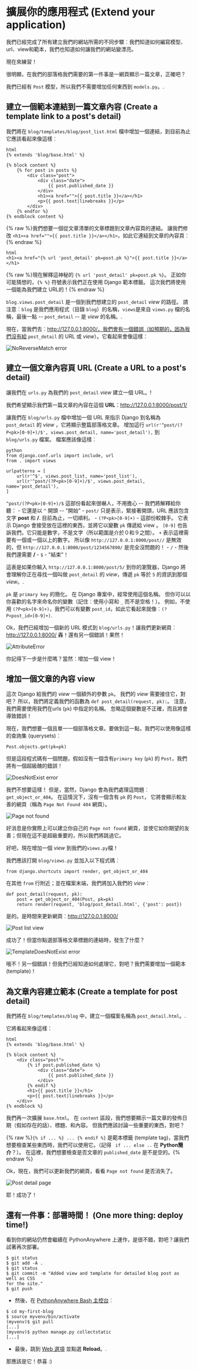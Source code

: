 # 擴展你的應用程式 (Extend your application)

我們已經完成了所有建立我們的網站所需的不同步驟︰我們知道如何編寫模型、url、view和範本，我們也知道如何讓我們的網站變漂亮。

現在來練習！

很明顯，在我們的部落格我們需要的第一件事是一網頁顯示一篇文章，正確吧？

我們已經有 `Post` 模型，所以我們不需要增加任何東西到 `models.py`。.

## 建立一個範本連結到一篇文章內容 (Create a template link to a post's detail)

我們將在 `blog/templates/blog/post_list.html` 檔中增加一個連結，到目前為止它應該看起來像這樣︰

    html
    {% extends 'blog/base.html' %}
    
    {% block content %}
        {% for post in posts %}
            <div class="post">
                <div class="date">
                    {{ post.published_date }}
                </div>
                <h1><a href="">{{ post.title }}</a></h1>
                <p>{{ post.text|linebreaks }}</p>
            </div>
        {% endfor %}
    {% endblock content %}
    
    

{% raw %}我們想要一個從文章清單的文章標題到文章內容頁的連結。 讓我們修改 `<h1><a href="">{{ post.title }}</a></h1>`，如此它連結到文章的內容頁︰{% endraw %}

    html
    <h1><a href="{% url 'post_detail' pk=post.pk %}">{{ post.title }}</a></h1>
    

{% raw %}現在解釋這神秘的 `{% url 'post_detail' pk=post.pk %}`。 正如你可能猜想的，`{% %}` 符號表示我們正在使用 Django 範本標籤。 這次我們將使用一個能為我們建立 URL的！{% endraw %}

`blog.views.post_detail` 是一個到我們想建立的 `post_detail` *view* 的路徑。 請注意︰`blog` 是我們應用程式（目錄 `blog`）的名稱，`views`是來自 `views.py` 檔的名稱，最後一點 -- `post_detail` -- 是 *view* 的名稱。.

現在，當我們去︰http://127.0.0.1:8000/，我們會有一個錯誤（如預期的，因為我們沒有給 `post_detail` 的 URL 或 *view*）。它看起來會像這樣︰

![NoReverseMatch error][1]

 [1]: images/no_reverse_match2.png

## 建立一個文章內容頁 URL (Create a URL to a post's detail)

讓我們在 `urls.py` 為我們的 `post_detail` *view* 建立一個 URL。!

我們希望顯示我們第一篇文章的內容在這個 **URL**：http://127.0.0.1:8000/post/1/

讓我們在 `blog/urls.py` 檔中增加一個 URL 來指示 Django 到名稱為 `post_detail` 的 *view* ，它將顯示整篇部落格文章。 增加這行 `url(r'^post/(?P<pk>[0-9]+)/$', views.post_detail, name='post_detail'),` 到 `blog/urls.py` 檔案。 檔案應該像這樣︰

    python
    from django.conf.urls import include, url
    from . import views
    
    urlpatterns = [
        url(r'^$', views.post_list, name='post_list'),
        url(r'^post/(?P<pk>[0-9]+)/$', views.post_detail, name='post_detail'),
    ]
    

`^post/(?P<pk>[0-9]+)/$` 這部份看起來很嚇人，不用擔心 -- 我們將解釋給你聽： - 它還是以 `^` 開頭 -- "開始" - `post/` 只是表示，緊接著開頭，URL 應該包含文字 **post** 和 **/**. 目前為止，一切順利。 - `(?P<pk>[0-9]+)` - 這部份較棘手。 它表示 Django 會接受放在這裡的東西，並將它以變數 `pk` 傳遞給 view 。 `[0-9]` 也告訴我們，它只能是數字，不是文字（所以範圍是介於０和９之間）。 `+` 表示這裡需要有一個或一個以上的數字。 所以像 `http://127.0.0.1:8000/post//` 是無效的，但 `http://127.0.0.1:8000/post/1234567890/` 是完全沒問題的！ - `/` - 然後我們還需要 **/** - `$` - "結束"！

這表是如果你輸入 `http://127.0.0.1:8000/post/5/` 到你的瀏覽器，Django 將會理解你正在尋找一個叫做 `post_detail` 的 *view*，傳遞 `pk` 等於 `5` 的資訊到那個 *view*。.

`pk` 是 `primary key` 的簡化。 在 Django 專案中，經常使用這個名稱。 但你可以以你喜歡的名字來命名你的變數（記住︰使用小寫和 `_` 而不是空格！）。 例如，不使用 `(?P<pk>[0-9]+)`，我們可以有變數 `post_id`，如此它看起來就像︰`(?P<post_id>[0-9]+)`.

Ok，我們已經增加一個新的 URL 模式到 `blog/urls.py`！讓我們更新網頁︰http://127.0.0.1:8000/ 轟！還有另一個錯誤！果然！

![AttributeError][2]

 [2]: images/attribute_error2.png

你記得下一步是什麼嗎？當然︰增加一個 view！

## 增加一個文章的內容 view

這次 Django 給我們的 *view* 一個額外的參數 `pk`。 我們的 *view* 需要接住它，對吧？ 所以，我們將定義我們的函數為 `def post_detail(request, pk):`。 注意，我們需要使用我們在urls (`pk`) 中指定的名稱。 忽略這個變數是不正確，而且將會導致錯誤！

現在，我們想要一個且單一一個部落格文章。要做到這一點，我們可以使用像這樣的查詢集 (querysets)︰

    Post.objects.get(pk=pk)
    

但是這段程式碼有一個問題，假如沒有一個含有`primary key` (`pk`) 的 `Post`，我們將有一個超級醜的錯誤！

![DoesNotExist error][3]

 [3]: images/does_not_exist2.png

我們不想要這樣！ 但是，當然，Django 會為我們處理這問題︰`get_object_or_404`。 在這情況下，沒有一個含有 `pk` 的 `Post`， 它將會顯示較友善的網頁（稱為 `Page Not Found 404` 網頁）。

![Page not found][4]

 [4]: images/404_2.png

好消息是你實際上可以建立你自己的 `Page not found` 網頁，並使它如你期望的友善；但現在這不是超級重要的，所以我們將跳過它。

好吧，現在增加一個 *view* 到我們的`views.py`檔！

我們應該打開 `blog/views.py` 並加入以下程式碼︰

    from django.shortcuts import render, get_object_or_404
    

在其他 `from` 行附近；並在檔案末端，我們將加入我們的 *view*︰

    def post_detail(request, pk):
        post = get_object_or_404(Post, pk=pk)
        return render(request, 'blog/post_detail.html', {'post': post})
    

是的。是時間來更新網頁︰http://127.0.0.1:8000/

![Post list view][5]

 [5]: images/post_list2.png

成功了！但當你點選部落格文章標題的連結時，發生了什麼？

![TemplateDoesNotExist error][6]

 [6]: images/template_does_not_exist2.png

哦不！另一個錯誤！但我們已經知道如何處理它，對吧？我們需要增加一個範本 (template)！

## 為文章內容建立範本 (Create a template for post detail)

我們將在 `blog/templates/blog` 中，建立一個檔案名稱為 `post_detail.html`。.

它將看起來像這樣：

    html
    {% extends 'blog/base.html' %}
    
    {% block content %}
        <div class="post">
            {% if post.published_date %}
                <div class="date">
                    {{ post.published_date }}
                </div>
            {% endif %}
            <h1>{{ post.title }}</h1>
            <p>{{ post.text|linebreaks }}</p>
        </div>
    {% endblock %}
    

我們再一次擴展 `base.html`。 在 `content` 區段，我們想要顯示一篇文章的發佈日期（假如存在的話）、標題、和內容。 但我們應該討論一些重要的東西，對吧？

{% raw %}`{% if ... %} ... {% endif %}` 是範本標籤 (template tag)，當我們想要檢查某些東西時，我們可以使用它。（記得 ` if ... else ..` 在 **Python簡介**？）。 在這裡，我們想要檢查是否文章的 `published_date` 是不是空的。{% endraw %}

Ok，現在，我們可以更新我們的網頁，看看 `Page not found` 是否消失了。

![Post detail page][7]

 [7]: images/post_detail2.png

耶！成功了！

## 還有一件事：部署時間！ (One more thing: deploy time!)

看到你的網站仍然會繼續在 PythonAnywhere 上運作，是很不錯，對吧？讓我們試著再次部署。

    $ git status
    $ git add -A .
    $ git status
    $ git commit -m "Added view and template for detailed blog post as well as CSS
    for the site."
    $ git push
    

*   然後，在 [PythonAnywhere Bash 主控台][8]︰

 [8]: https://www.pythonanywhere.com/consoles/

    $ cd my-first-blog
    $ source myvenv/bin/activate
    (myvenv)$ git pull
    [...]
    (myvenv)$ python manage.py collectstatic
    [...]
    

*   最後，跳到 [Web 選項][9] 並點選 **Reload**。.

 [9]: https://www.pythonanywhere.com/web_app_setup/

那應該是它！恭喜 :)